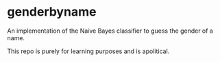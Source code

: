 # genderbyname

An implementation of the Naive Bayes classifier to guess the gender of a name.

This repo is purely for learning purposes and is apolitical.
